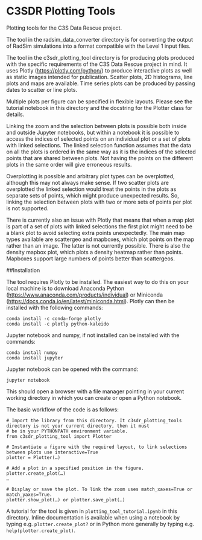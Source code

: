 C3SDR Plotting Tools
====================

Plotting tools for the C3S Data Rescue project.

The tool in the radsim_data_converter directory is for converting the output of RadSim simulations into a format
compatible with the Level 1 input files.

The tool in the c3sdr_plotting_tool directory is for producing plots produced with the specific requirements of the C3S
Data Rescue project in mind. It uses Plotly (https://plotly.com/python/) to produce interactive plots as well as static
images intended for publication. Scatter plots, 2D histograms, line plots and maps are available. Time series plots can
be produced by passing dates to scatter or line plots.

Multiple plots per figure can be specified in flexible layouts. Please see the tutorial notebook in this directory and
the docstring for the Plotter class for details.

Linking the zoom and the selection between plots is possible both inside and outside Jupyter notebooks, but within a
notebook it is possible to access the indices of selected points on an individual plot or a set of plots with linked
selections. The linked selection function assumes that the data on all the plots is ordered in the same way as it is the
indices of the selected points that are shared between plots. Not having the points on the different plots in the same
order will give erroneous results.

Overplotting is possible and arbitrary plot types can be overplotted, although this may not always make sense. If two
scatter plots are overplotted the linked selection would treat the points in the plots as separate sets of points, which
might produce unexpected results. So, linking the selection between plots with two or more sets of points per plot is
not supported.

There is currently also an issue with Plotly that means that when a map plot is part of a set of plots with linked
selections the first plot might need to be a blank plot to avoid selecting extra points unexpectedly. The main map types
available are scattergeo and mapboxes, which plot points on the map rather than an image. The latter is not currently
possible. There is also the density mapbox plot, which plots a density heatmap rather than points. Mapboxes support
large numbers of points better than scattergeos. 

##Installation

The tool requires Plotly to be installed. The easiest way to do this on your local machine is to download Anaconda
Python (https://www.anaconda.com/products/individual) or Miniconda (https://docs.conda.io/en/latest/miniconda.html).
Plotly can then be installed with the following commands:

```
conda install -c conda-forge plotly
conda install -c plotly python-kaleido
```

Jupyter notebook and numpy, if not installed can be installed with the commands:

```
conda install numpy
conda install jupyter
```

Jupyter notebook can be opened with the command:

```
jupyter notebook
```

This should open a browser with a file manager pointing in your current working directory in which you can create or
open a Python notebook.

The basic workflow of the code is as follows:

```
# Import the library from this directory. It c3sdr_plotting_tools directory is not your current directory, then it must
# be in your PYTHONPATH environment variable.
from c3sdr_plotting_tool import Plotter

# Instantiate a figure with the required layout, to link selections between plots use interactive=True
plotter = Plotter(…)

# Add a plot in a specified position in the figure.
plotter.create_plot(…)
…

# Display or save the plot. To link the zoom uses match_xaxes=True or match_yaxes=True.
plotter.show_plot(…) or plotter.save_plot(…)
```

A tutorial for the tool is given in `plotting_tool_tutorial.ipynb` in this directory. Inline documentation is available
when using a notebook by typing e.g. `plotter.create_plot?` or in Python more generally by typing e.g.
`help(plotter.create_plot)`.